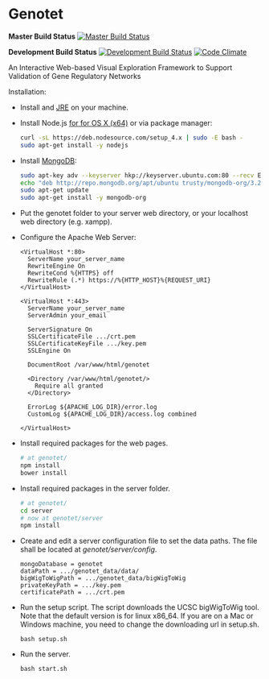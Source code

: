 Genotet
=======

**Master Build Status**
[![Master Build Status](https://travis-ci.org/ViDA-NYU/genotet.svg?branch=master)](https://travis-ci.org/ViDA-NYU/genotet)

**Development Build Status**
[![Development Build Status](https://travis-ci.org/ViDA-NYU/genotet.svg?branch=refactor)](https://travis-ci.org/ViDA-NYU/genotet)
[![Code Climate](https://codeclimate.com/github/ViDA-NYU/genotet/badges/gpa.svg)](https://codeclimate.com/github/ViDA-NYU/genotet)

An Interactive Web-based Visual Exploration Framework to Support Validation of Gene Regulatory Networks


Installation:

- Install  and [JRE](http://www.java.com/) on your machine.
- Install Node.js [for for OS X (x64)](https://nodejs.org/en/) or via package manager:
    ```bash
    curl -sL https://deb.nodesource.com/setup_4.x | sudo -E bash -
    sudo apt-get install -y nodejs
    ```
- Install [MongoDB](https://docs.mongodb.org/manual/tutorial/install-mongodb-on-ubuntu/):
    ```bash
    sudo apt-key adv --keyserver hkp://keyserver.ubuntu.com:80 --recv EA312927
    echo "deb http://repo.mongodb.org/apt/ubuntu trusty/mongodb-org/3.2 multiverse" | sudo tee /etc/apt/sources.list.d/mongodb-org-3.2.list
    sudo apt-get update
    sudo apt-get install -y mongodb-org
    ```

- Put the genotet folder to your server web directory, or your localhost web directory (e.g. xampp).
- Configure the Apache Web Server:
    ```
    <VirtualHost *:80>
      ServerName your_server_name
      RewriteEngine On
      RewriteCond %{HTTPS} off
      RewriteRule (.*) https://%{HTTP_HOST}%{REQUEST_URI}
    </VirtualHost>

    <VirtualHost *:443>
      ServerName your_server_name
      ServerAdmin your_email

      ServerSignature On
      SSLCertificateFile .../crt.pem
      SSLCertificateKeyFile .../key.pem
      SSLEngine On

      DocumentRoot /var/www/html/genotet

      <Directory /var/www/html/genotet/>
        Require all granted
      </Directory>

      ErrorLog ${APACHE_LOG_DIR}/error.log
      CustomLog ${APACHE_LOG_DIR}/access.log combined

    </VirtualHost>
    ```
- Install required packages for the web pages.
    ```bash
    # at genotet/
    npm install
    bower install
    ```

- Install required packages in the server folder.

    ```bash
    # at genotet/
    cd server
    # now at genotet/server
    npm install
    ```

- Create and edit a server configuration file to set the data paths. The file shall be located at _genotet/server/config_.

    ```
    mongoDatabase = genotet
    dataPath = .../genotet_data/data/
    bigWigToWigPath = .../genotet_data/bigWigToWig
    privateKeyPath = .../key.pem
    certificatePath = .../crt.pem
    ```

- Run the setup script. The script downloads the UCSC bigWigToWig tool. Note that the default version is for linux x86_64.
If you are on a Mac or Windows machine, you need to change the downloading url in setup.sh.

    ```
    bash setup.sh
    ```

- Run the server.

    ```
    bash start.sh
    ```
